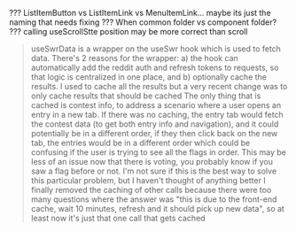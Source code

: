 ??? ListItemButton vs ListItemLink vs MenuItemLink... maybe its just the naming that needs fixing
??? When common folder vs component folder?
??? calling useScrollStte position may be more correct than scroll


> useSwrData is a wrapper on the useSwr hook which is used to fetch data. There's 2 reasons for the wrapper: a) the hook can automatically add the reddit auth and refresh tokens to requests, so that logic is centralized in one place, and b) optionally cache the results.
> I used to cache all the results but a very recent change was to only cache results that should be cached
> The only thing that is cached is contest info, to address a scenario where a user opens an entry in a new tab. If there was no caching, the entry tab would fetch the contest data (to get both entry info and navigation), and it could potentially be in a different order, if they then click back on the new tab, the entries would be in a different order which could be confusing if the user is trying to see all the flags in order.
> This may be less of an issue now that there is voting, you probably know if you saw a flag before or not. I'm not sure if this is the best way to solve this particular problem, but I haven't thought of anything better
> I finally removed the caching of other calls because there were too many questions where the answer was "this is due to the front-end cache, wait 10 minutes, refresh and it should pick up new data", so at least now it's just that one call that gets cached
